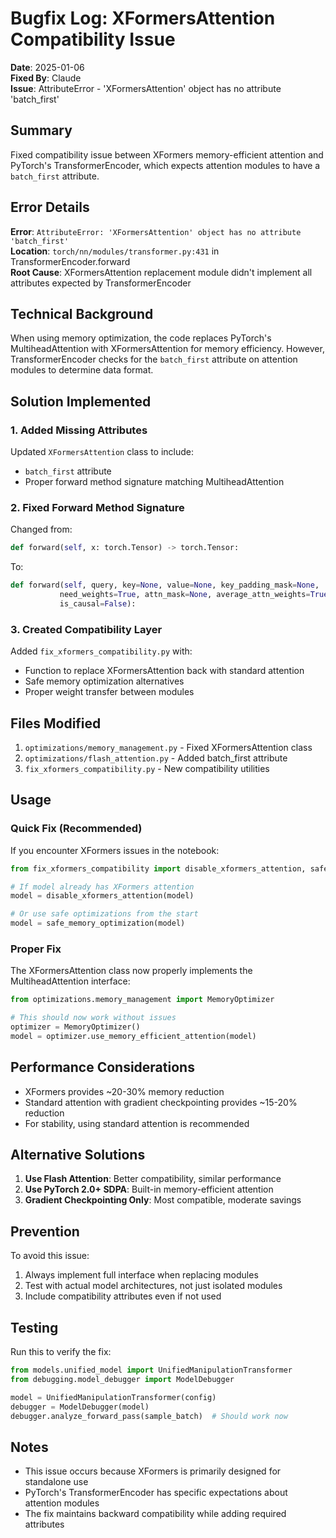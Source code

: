 # Bugfix Log: XFormersAttention Compatibility Issue
**Date**: 2025-01-06  
**Fixed By**: Claude  
**Issue**: AttributeError - 'XFormersAttention' object has no attribute 'batch_first'

## Summary
Fixed compatibility issue between XFormers memory-efficient attention and PyTorch's TransformerEncoder, which expects attention modules to have a `batch_first` attribute.

## Error Details
**Error**: `AttributeError: 'XFormersAttention' object has no attribute 'batch_first'`  
**Location**: `torch/nn/modules/transformer.py:431` in TransformerEncoder.forward  
**Root Cause**: XFormersAttention replacement module didn't implement all attributes expected by TransformerEncoder

## Technical Background
When using memory optimization, the code replaces PyTorch's MultiheadAttention with XFormersAttention for memory efficiency. However, TransformerEncoder checks for the `batch_first` attribute on attention modules to determine data format.

## Solution Implemented

### 1. Added Missing Attributes
Updated `XFormersAttention` class to include:
- `batch_first` attribute
- Proper forward method signature matching MultiheadAttention

### 2. Fixed Forward Method Signature
Changed from:
```python
def forward(self, x: torch.Tensor) -> torch.Tensor:
```

To:
```python
def forward(self, query, key=None, value=None, key_padding_mask=None,
           need_weights=True, attn_mask=None, average_attn_weights=True,
           is_causal=False):
```

### 3. Created Compatibility Layer
Added `fix_xformers_compatibility.py` with:
- Function to replace XFormersAttention back with standard attention
- Safe memory optimization alternatives
- Proper weight transfer between modules

## Files Modified
1. `optimizations/memory_management.py` - Fixed XFormersAttention class
2. `optimizations/flash_attention.py` - Added batch_first attribute
3. `fix_xformers_compatibility.py` - New compatibility utilities

## Usage

### Quick Fix (Recommended)
If you encounter XFormers issues in the notebook:
```python
from fix_xformers_compatibility import disable_xformers_attention, safe_memory_optimization

# If model already has XFormers attention
model = disable_xformers_attention(model)

# Or use safe optimizations from the start
model = safe_memory_optimization(model)
```

### Proper Fix
The XFormersAttention class now properly implements the MultiheadAttention interface:
```python
from optimizations.memory_management import MemoryOptimizer

# This should now work without issues
optimizer = MemoryOptimizer()
model = optimizer.use_memory_efficient_attention(model)
```

## Performance Considerations
- XFormers provides ~20-30% memory reduction
- Standard attention with gradient checkpointing provides ~15-20% reduction
- For stability, using standard attention is recommended

## Alternative Solutions
1. **Use Flash Attention**: Better compatibility, similar performance
2. **Use PyTorch 2.0+ SDPA**: Built-in memory-efficient attention
3. **Gradient Checkpointing Only**: Most compatible, moderate savings

## Prevention
To avoid this issue:
1. Always implement full interface when replacing modules
2. Test with actual model architectures, not just isolated modules
3. Include compatibility attributes even if not used

## Testing
Run this to verify the fix:
```python
from models.unified_model import UnifiedManipulationTransformer
from debugging.model_debugger import ModelDebugger

model = UnifiedManipulationTransformer(config)
debugger = ModelDebugger(model)
debugger.analyze_forward_pass(sample_batch)  # Should work now
```

## Notes
- This issue occurs because XFormers is primarily designed for standalone use
- PyTorch's TransformerEncoder has specific expectations about attention modules
- The fix maintains backward compatibility while adding required attributes